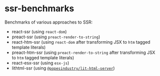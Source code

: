 # ssr-benchmarks

Benchmarks of various approaches to SSR:
- react-ssr (using `react-dom`)
- preact-ssr (using `preact-render-to-string`)
- react-htm-ssr (using `react-dom` after transforming JSX to `htm` tagged template literals)
- preact-htm-ssr (using `preact-render-to-string` after transforming JSX to `htm` tagged template literals)
- react-esx-ssr (using `esx-js`)
- lithtml-ssr (using [`@popesindustry/lit-html-server`](https://github.com/popeindustries/lit-html-server))